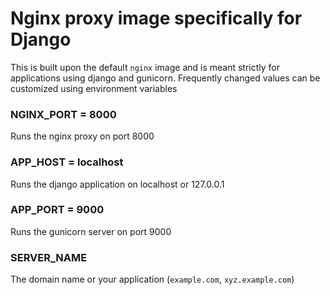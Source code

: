 # Nginx proxy image specifically for Django

This is built upon the default `nginx` image and is meant strictly for applications using django and gunicorn. Frequently changed values can be customized
using environment variables

### NGINX_PORT = 8000

Runs the nginx proxy on port 8000

### APP_HOST = localhost

Runs the django application on localhost or 127.0.0.1

### APP_PORT = 9000

Runs the gunicorn server on port 9000

### SERVER_NAME

The domain name or your application (`example.com`, `xyz.example.com`)
